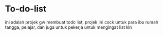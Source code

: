# To-do-list
ini adalah projek gw membuat todo list, projek ini cock untuk para ibu rumah tangga, pelajar, dan juga untuk pekerja untuk mengingat list kln

